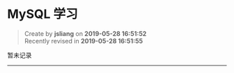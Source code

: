 MySQL 学习
===

> Create by **jsliang** on **2019-05-28 16:51:52**  
> Recently revised in **2019-05-28 16:51:55**

暂未记录

---



